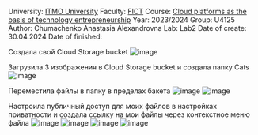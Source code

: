 University: [ITMO University](https://itmo.ru/ru/)
Faculty: [FICT](https://ftmi.itmo.ru/)
Course: [Cloud platforms as the basis of technology entrepreneurship](https://itmo-ict-faculty.github.io/cloud-platforms-as-the-basis-of-technology-entrepreneurship/) 
Year: 2023/2024
Group: U4125
Author: Chumachenko Anastasia Alexandrovna
Lab: Lab2
Date of create: 30.04.2024
Date of finished:

Создала свой Cloud Storage bucket
![image](https://github.com/Turmalyne/2023_2024-cloud-platforms-as-the-basis-of-technology-entrepreneurship-U4125-chumachenko_a_a/assets/164026253/5e7d6f28-f617-484a-b231-9605f5b4347e)

Загрузила 3 изображения в Cloud Storage bucket и создала папку Cats
![image](https://github.com/Turmalyne/2023_2024-cloud-platforms-as-the-basis-of-technology-entrepreneurship-U4125-chumachenko_a_a/assets/164026253/f7cab1b5-b1a0-45e5-92ff-4d3c7607d924)

Переместила файлы в папку в пределах бакета
![image](https://github.com/Turmalyne/2023_2024-cloud-platforms-as-the-basis-of-technology-entrepreneurship-U4125-chumachenko_a_a/assets/164026253/183a8005-bcbe-4d91-a8fc-63d3dc846831)
![image](https://github.com/Turmalyne/2023_2024-cloud-platforms-as-the-basis-of-technology-entrepreneurship-U4125-chumachenko_a_a/assets/164026253/883d4b04-c6b2-49fa-92dc-40e1cc376bcb)

Настроила публичный доступ для моих файлов в настройках приватности и создала ссылку на мои файлы через контекстное меню файла
![image](https://github.com/Turmalyne/2023_2024-cloud-platforms-as-the-basis-of-technology-entrepreneurship-U4125-chumachenko_a_a/assets/164026253/22f89eb6-b3d6-4261-88b6-2d3fd86eb8b0)
![image](https://github.com/Turmalyne/2023_2024-cloud-platforms-as-the-basis-of-technology-entrepreneurship-U4125-chumachenko_a_a/assets/164026253/1ed58f8a-80db-4c85-b567-bd29e88ad4ef)
![image](https://github.com/Turmalyne/2023_2024-cloud-platforms-as-the-basis-of-technology-entrepreneurship-U4125-chumachenko_a_a/assets/164026253/541ac0c4-7556-40b4-aa0e-e543830ed12a)
![image](https://github.com/Turmalyne/2023_2024-cloud-platforms-as-the-basis-of-technology-entrepreneurship-U4125-chumachenko_a_a/assets/164026253/76b8dd4c-46d8-4bb5-a4ea-7f06ee7dc8be)


